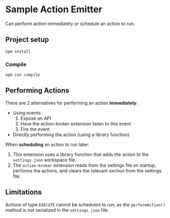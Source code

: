 # Sample Action Emitter
Can perform action immediately or schedule an action to run.

## Project setup
```
npm install
```

### Compile
```
npm run compile
```

## Performing Actions
There are 2 alternatives for performing an action **immediately**:
* Using events:
    1. Expose an API
    1. Have the action-broker extension listen to this event
    1. Fire the event
* Directly performing the action (using a library function)

When **scheduling** an action to run later:
1. *This* extension uses a library function that adds the action to the `settings.json` workspace file.
1. The `action-broker` extension reads from the settings file on startup, performs the actions, and clears the relevant section from the settings file.

## Limitations
Actions of type `EXECUTE` cannot be scheduled to run, as the `performAction()` method is not serialized in the `settings.json` file.
